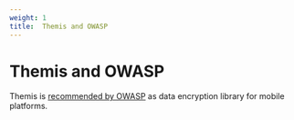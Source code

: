 ```yaml
---
weight: 1
title:  Themis and OWASP
---
```


# Themis and OWASP

Themis is [recommended by OWASP](https://github.com/OWASP/owasp-mstg/blob/1.1.0/Document/0x06e-Testing-Cryptography.md#third-party-libraries) as data encryption library for mobile platforms.

<!-- TODO: expand this section -->
